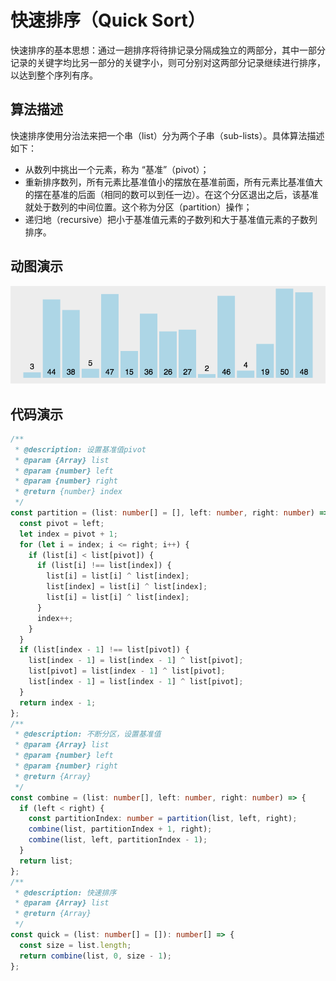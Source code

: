 # 快速排序（Quick Sort）

快速排序的基本思想：通过一趟排序将待排记录分隔成独立的两部分，其中一部分记录的关键字均比另一部分的关键字小，则可分别对这两部分记录继续进行排序，以达到整个序列有序。

## 算法描述

快速排序使用分治法来把一个串（list）分为两个子串（sub-lists）。具体算法描述如下：

- 从数列中挑出一个元素，称为 “基准”（pivot）；
- 重新排序数列，所有元素比基准值小的摆放在基准前面，所有元素比基准值大的摆在基准的后面（相同的数可以到任一边）。在这个分区退出之后，该基准就处于数列的中间位置。这个称为分区（partition）操作；
- 递归地（recursive）把小于基准值元素的子数列和大于基准值元素的子数列排序。

## 动图演示

![快速排序](../../../../../assets/ranuts/sort/quick.gif)

## 代码演示

```ts
/**
 * @description: 设置基准值pivot
 * @param {Array} list
 * @param {number} left
 * @param {number} right
 * @return {number} index
 */
const partition = (list: number[] = [], left: number, right: number) => {
  const pivot = left;
  let index = pivot + 1;
  for (let i = index; i <= right; i++) {
    if (list[i] < list[pivot]) {
      if (list[i] !== list[index]) {
        list[i] = list[i] ^ list[index];
        list[index] = list[i] ^ list[index];
        list[i] = list[i] ^ list[index];
      }
      index++;
    }
  }
  if (list[index - 1] !== list[pivot]) {
    list[index - 1] = list[index - 1] ^ list[pivot];
    list[pivot] = list[index - 1] ^ list[pivot];
    list[index - 1] = list[index - 1] ^ list[pivot];
  }
  return index - 1;
};
/**
 * @description: 不断分区，设置基准值
 * @param {Array} list
 * @param {number} left
 * @param {number} right
 * @return {Array}
 */
const combine = (list: number[], left: number, right: number) => {
  if (left < right) {
    const partitionIndex: number = partition(list, left, right);
    combine(list, partitionIndex + 1, right);
    combine(list, left, partitionIndex - 1);
  }
  return list;
};
/**
 * @description: 快速排序
 * @param {Array} list
 * @return {Array}
 */
const quick = (list: number[] = []): number[] => {
  const size = list.length;
  return combine(list, 0, size - 1);
};
```
